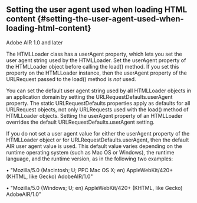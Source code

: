 ## Setting the user agent used when loading HTML content {#setting-the-user-agent-used-when-loading-html-content}

Adobe AIR 1.0 and later

The HTMLLoader class has a userAgent property, which lets you set the user agent string used by the HTMLLoader. Set the userAgent property of the HTMLLoader object before calling the load() method. If you set this property on the HTMLLoader instance, then the userAgent property of the URLRequest passed to the load() method is _not_ used.

You can set the default user agent string used by all HTMLLoader objects in an application domain by setting the URLRequestDefaults.userAgent property. The static URLRequestDefaults properties apply as defaults for all URLRequest objects, not only URLRequests used with the load() method of HTMLLoader objects. Setting the userAgent property of an HTMLLoader overrides the default URLRequestDefaults.userAgent setting.

If you do not set a user agent value for either the userAgent property of the HTMLLoader object or for URLRequestDefaults.userAgent, then the default AIR user agent value is used. This default value varies depending on the runtime operating system (such as Mac OS or Windows), the runtime language, and the runtime version, as in the following two examples:

• &quot;Mozilla/5.0 (Macintosh; U; PPC Mac OS X; en) AppleWebKit/420+ (KHTML, like Gecko) AdobeAIR/1.0&quot;

• &quot;Mozilla/5.0 (Windows; U; en) AppleWebKit/420+ (KHTML, like Gecko) AdobeAIR/1.0&quot;